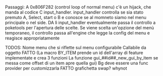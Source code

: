 
Passaggi:
A 0x806F282 (control loop of normal menu) c'è un hijack, che manda al codice C input_handler.
input_handler controlla se sia stato premuto A, Select, start o B e conosce se al momneto siamo nel menu principale o nel side.
DA lì input_handler eventualmente passa il controllo a poketools per l'apertura delle scelte.
Se viene scelta un'opzione del menù temporaneo, il controllo passa all'engine che legge la config del menu e reagisce appropriatamente

TODOS:
Nome menu che si riflette sul menu configurabile
Callabile da oggetto FATTO (La macro BY_ITEM prende un id dell'array di feature implementate e crea 3 funzioni La funzione gui_##id##_new_gui_by_item se messa come offset di un item apre quella gui)
Bg deve essere una func provider per customizzarla FATTO
grafichetta swap? whynot